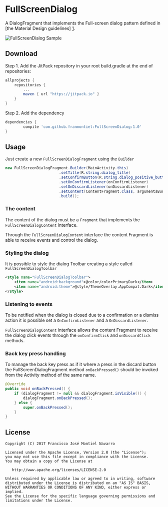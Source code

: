 FullScreenDialog
=================
A DialogFragment that implements the Full-screen dialog pattern defined in [the Material Design guidelines] [1].

![FullScreenDialog Sample](https://github.com/franmontiel/FullScreenDialog/raw/master/fullscreendialog.gif)

Download
--------
Step 1. Add the JitPack repository in your root build.gradle at the end of repositories:
```groovy
allprojects {
    repositories {
        ...
        maven { url "https://jitpack.io" }
    }
}
```
Step 2. Add the dependency
```groovy
dependencies {
        compile 'com.github.franmontiel:FullScreenDialog:1.0'
}
```
Usage
-----
Just create a new `FullScreenDialogFragment` using the `Builder`
```java
new FullScreenDialogFragment.Builder(MainActivity.this)
                        .setTitle(R.string.dialog_title)
                        .setConfirmButton(R.string.dialog_positive_button)
                        .setOnConfirmListener(onConfirmListener)
                        .setOnDiscardListener(onDiscardListener)
                        .setContent(ContentFragment.class, argumentsBundle)
                        .build();
```
### The content
The content of the dialog must be a `Fragment` that implements the `FullScreenDialogContent` interface.

Through the `FullScreenDialogContent` interface the content Fragment is able to receive events and control the dialog.

### Styling the dialog
It is possible to style the dialog Toolbar creating a style called `FullScreenDialogToolbar`
```xml
<style name="FullScreenDialogToolbar">
    <item name="android:background">@color/colorPrimaryDark</item>
    <item name="android:theme">@style/ThemeOverlay.AppCompat.Dark</item>
</style>
```

### Listening to events
To be notified when the dialog is closed due to a confirmation or a dismiss action it is possible set a `OnConfirmListener` and a `OnDiscardListener`.

`FullScreenDialogContent` interface allows the content Fragment to receive the dialog click events through the `onConfirmClick` and `onDiscardClick` methods.

### Back key press handling
To manage the back key press as if it where a press in the discard button the FullScreenDialogFragment method `onBackPressed()` should be invoked from the Activity method of the same name.
```java
@Override
public void onBackPressed() {
    if (dialogFragment != null && dialogFragment.isVisible()) {
        dialogFragment.onBackPressed();
    } else {
        super.onBackPressed();
    }
}
```
License
-------
    Copyright (C) 2017 Francisco José Montiel Navarro

    Licensed under the Apache License, Version 2.0 (the "License");
    you may not use this file except in compliance with the License.
    You may obtain a copy of the License at

       http://www.apache.org/licenses/LICENSE-2.0

    Unless required by applicable law or agreed to in writing, software
    distributed under the License is distributed on an "AS IS" BASIS,
    WITHOUT WARRANTIES OR CONDITIONS OF ANY KIND, either express or implied.
    See the License for the specific language governing permissions and
    limitations under the License.


[1]: https://material.io/guidelines/components/dialogs.html#dialogs-full-screen-dialogs